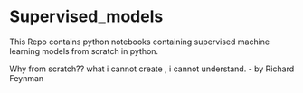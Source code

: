 # Supervised_models
This Repo contains python notebooks containing supervised machine learning models from scratch in python.

Why from scratch??
what i cannot create , i cannot understand. - by Richard Feynman
